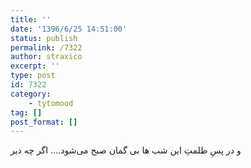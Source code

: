 ```yaml
---
title: ''
date: '1396/6/25 14:51:00'
status: publish
permalink: /7322
author: straxico
excerpt: ''
type: post
id: 7322
category:
    - tytomood
tag: []
post_format: []
---
```

و در پسِ ظلمتِ این شب ها بی گمان صبح می‌شود…. اگر چه دیر